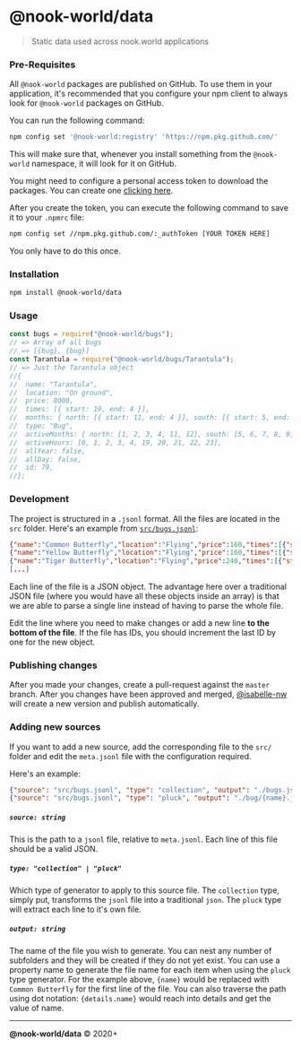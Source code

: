 # @nook-world/data

> Static data used across nook.world applications

### Pre-Requisites

All `@nook-world` packages are published on GitHub. To use them in your application, it's recommended that you configure your npm client to always look for `@nook-world` packages on GitHub.

You can run the following command:

```bash
npm config set '@nook-world:registry' 'https://npm.pkg.github.com/'
```

This will make sure that, whenever you install something from the `@nook-world` namespace, it will look for it on GitHub.

You might need to configure a personal access token to download the packages. You can create one [clicking here](https://github.com/settings/tokens/new?description=Github%20Packages&scopes=read:packages,write:packages).

After you create the token, you can execute the following command to save it to your `.npmrc` file:

```bash
npm config set //npm.pkg.github.com/:_authToken [YOUR TOKEN HERE]
```

You only have to do this once.

### Installation

```bash
npm install @nook-world/data
```

### Usage

```javascript
const bugs = require("@nook-world/bugs");
// => Array of all bugs
// => [{bug}, {bug}]
const Tarantula = require("@nook-world/bugs/Tarantula");
// => Just the Tarantula object
//{
//  name: "Tarantula",
//  location: "On ground",
//  price: 8000,
//  times: [{ start: 19, end: 4 }],
//  months: { north: [{ start: 11, end: 4 }], south: [{ start: 5, end: 10 }] },
//  type: "Bug",
//  activeMonths: { north: [1, 2, 3, 4, 11, 12], south: [5, 6, 7, 8, 9, 10] },
//  activeHours: [0, 1, 2, 3, 4, 19, 20, 21, 22, 23],
//  allYear: false,
//  allDay: false,
//  id: 79,
//};
```

### Development

The project is structured in a `.jsonl` format. All the files are located in the `src` folder. Here's an example from [`src/bugs.jsonl`](src/bugs.jsonl):

```json
{"name":"Common Butterfly","location":"Flying","price":160,"times":[{"start":4,"end":19}],"months":{"north":[{"start":9,"end":6}],"south":[{"start":3,"end":12}]},"type":"Bug","activeMonths":{"north":[1,2,3,4,5,6,9,10,11,12],"south":[3,4,5,6,7,8,9,10,11,12]},"activeHours":[4,5,6,7,8,9,10,11,12,13,14,15,16,17,18,19],"allYear":false,"allDay":false,"id":1}
{"name":"Yellow Butterfly","location":"Flying","price":160,"times":[{"start":4,"end":19}],"months":{"north":[{"start":3,"end":6},{"start":9,"end":10}],"south":[{"start":3,"end":4},{"start":9,"end":12}]},"type":"Bug","activeMonths":{"north":[3,4,5,6,9,10],"south":[3,4,9,10,11,12]},"activeHours":[4,5,6,7,8,9,10,11,12,13,14,15,16,17,18,19],"allYear":false,"allDay":false,"id":2}
{"name":"Tiger Butterfly","location":"Flying","price":240,"times":[{"start":4,"end":19}],"months":{"north":[{"start":3,"end":9}],"south":[{"start":9,"end":3}]},"type":"Bug","activeMonths":{"north":[3,4,5,6,7,8,9],"south":[1,2,3,9,10,11,12]},"activeHours":[4,5,6,7,8,9,10,11,12,13,14,15,16,17,18,19],"allYear":false,"allDay":false,"id":3}
[...]
```

Each line of the file is a JSON object. The advantage here over a traditional JSON file (where you would have all these objects inside an array) is that we are able to parse a single line instead of having to parse the whole file.

Edit the line where you need to make changes or add a new line **to the bottom of the file**. If the file has IDs, you should increment the last ID by one for the new object.

### Publishing changes

After you made your changes, create a pull-request against the `master` branch. After you changes have been approved and merged, [@isabelle-nw](/isabelle-nw) will create a new version and publish automatically.

### Adding new sources

If you want to add a new source, add the corresponding file to the `src/` folder
and edit the `meta.jsonl` file with the configuration required.

Here's an example:

```json
{"source": "src/bugs.jsonl", "type": "collection", "output": "./bugs.js"}
{"source": "src/bugs.jsonl", "type": "pluck", "output": "./bug/{name}.js"}
```

##### `source: string`

This is the path to a `jsonl` file, relative to `meta.jsonl`. Each line of this
file should be a valid JSON.

##### `type: "collection" | "pluck"`

Which type of generator to apply to this source file. The `collection` type,
simply put, transforms the `jsonl` file into a traditional `json`. The `pluck`
type will extract each line to it's own file.

##### `output: string`

The name of the file you wish to generate. You can nest any number of subfolders
and they will be created if they do not yet exist. You can use a property name to
generate the file name for each item when using the `pluck` type generator. For the example above, `{name}` would be
replaced with `Common Butterfly` for the first line of the file. You can also
traverse the path using dot notation: `{details.name}` would reach into details and get the value of name.

---

**@nook-world/data** © 2020+
